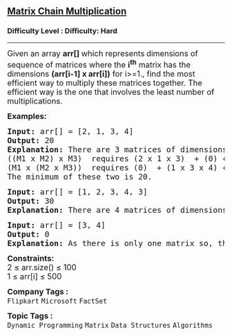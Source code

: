 <h2><a href="https://www.geeksforgeeks.org/problems/matrix-chain-multiplication0303/1?page=1&difficulty=Hard&sortBy=submissions">Matrix Chain Multiplication</a></h2><h3>Difficulty Level : Difficulty: Hard</h3><hr><div class="problems_problem_content__Xm_eO"><p><span style="font-size: 18px;">Given an&nbsp;</span><span style="font-size: 18px;">array&nbsp;</span><strong style="font-size: 18px;">arr[] </strong><span style="font-size: 18px;">which represents</span><strong style="font-size: 18px;">&nbsp;</strong><span style="font-size: 18px;">dimensions of</span><span style="font-size: 18px;"> sequence of matrices&nbsp;</span><span style="font-size: 18px;">where the&nbsp;</span><strong style="font-size: 18px;">i<sup>th</sup></strong><span style="font-size: 18px;">&nbsp;matrix has the dimensions&nbsp;</span><strong style="font-size: 18px;">(arr[i-1] x arr[i])</strong><span style="font-size: 18px;"> for i&gt;=1.</span><span style="font-size: 18px;">, find the most efficient way to multiply these matrices together. The efficient way is the one that involves the least number of multiplications.</span></p>
<p><strong><span style="font-size: 18px;">Examples:</span></strong></p>
<pre><span style="font-size: 18px;"><strong>Input: </strong>arr[] = [2, 1, 3, 4]
<strong>Output:</strong> 20
<strong>Explanation:</strong> There are 3 matrices of dimensions 2 × 1, 1 × 3, and 3 × 4, Let the input 3 matrices be M1, M2, and M3. There are two ways to multiply: ((M1 x M2) x M3) and (M1 x (M2 x M3)), note that the result of (M1 x M2) is a 2 x 3 matrix and result of (M2 x M3) is a 1 x 4 matrix. <br></span><span style="font-size: 18px;">((M1 x M2) x M3)  requires (2 x 1 x 3)  + (0) +  (2 x 3 x 4) = 30 
(M1 x (M2 x M3))  requires (0)  + (1 x 3 x 4) +  (2 x 1 x 4) = 20. <br></span><span style="font-size: 18px;">The minimum of these two is 20.</span></pre>
<pre><span style="font-size: 18px;"><strong>Input:</strong> arr[] = [1, 2, 3, 4, 3]
<strong>Output:</strong> 30
<strong>Explanation:</strong> There are 4 matrices of dimensions 1 × 2, 2 × 3, 3 × 4, 4 × 3. Let the input 4 matrices be M1, M2, M3 and M4. The minimum number of multiplications are obtained by ((M1 x M2) x M3) x M4). The minimum number is (1 x 2 x 3) + (1 x 3 x 4) + (1 x 4 x 3) = 30.</span></pre>
<pre><span style="font-size: 18px;"><strong>Input:</strong> arr[] = [3, 4]
<strong>Output:</strong> 0<br><strong>Explanation:</strong> As there is only one matrix so, there is no cost of multiplication.</span></pre>
<p><span style="font-size: 18px;"><strong>Constraints:</strong>&nbsp;<br>2 ≤ arr.size() ≤ 100<br>1 ≤ arr[i] ≤ 500</span></p></div><p><span style=font-size:18px><strong>Company Tags : </strong><br><code>Flipkart</code>&nbsp;<code>Microsoft</code>&nbsp;<code>FactSet</code>&nbsp;<br><p><span style=font-size:18px><strong>Topic Tags : </strong><br><code>Dynamic Programming</code>&nbsp;<code>Matrix</code>&nbsp;<code>Data Structures</code>&nbsp;<code>Algorithms</code>&nbsp;